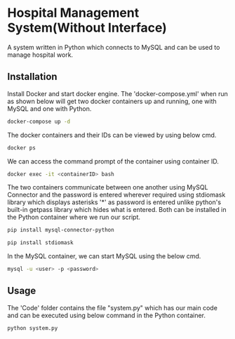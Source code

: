 # Hospital Management System(Without Interface)

A system written in Python which connects to MySQL and can be used to manage hospital work.

## Installation

Install Docker and start docker engine. The 'docker-compose.yml' when run as shown below will get two docker containers up and running, one with MySQL and one with Python.

```bash
docker-compose up -d
```
The docker containers and their IDs can be viewed by using below cmd.

```bash
docker ps
```
We can access the command prompt of the container using container ID.

```bash
docker exec -it <containerID> bash
```
The two containers communicate between one another using MySQL Connector and the password is entered wherever required using stdiomask library which displays asterisks '*' as password is entered unlike python's built-in getpass library which hides what is entered. Both can be installed in the Python container where we run our script.

```bash
pip install mysql-connector-python
```
```bash
pip install stdiomask
```
In the MySQL container, we can start MySQL using the below cmd.

```bash
mysql -u <user> -p <password>
```

## Usage

The 'Code' folder contains the file "system.py" which has our main code and can be executed using below command in the Python container.

```bash
python system.py
```